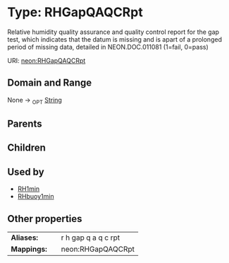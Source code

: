 
# Type: RHGapQAQCRpt


Relative humidity quality assurance and quality control report for the gap test, which indicates that the datum is missing and is apart of a prolonged period of missing data, detailed in NEON.DOC.011081 (1=fail, 0=pass)

URI: [neon:RHGapQAQCRpt](https://data.neonscience.org/RHGapQAQCRpt)


## Domain and Range

None ->  <sub>OPT</sub> [String](types/String.md)

## Parents


## Children


## Used by

 * [RH1min](RH1min.md)
 * [RHbuoy1min](RHbuoy1min.md)

## Other properties

|  |  |  |
| --- | --- | --- |
| **Aliases:** | | r h gap q a q c rpt |
| **Mappings:** | | neon:RHGapQAQCRpt |

